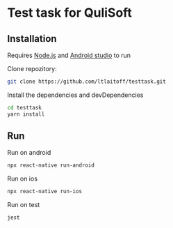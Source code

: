 # Test task for QuliSoft
## Installation
Requires [Node.js](https://nodejs.org/) and [Android studio](https://reactnative.dev/docs/environment-setup) to run

Clone repozitory:
```sh
git clone https://github.com/ltlaitoff/testtask.git

```

Install the dependencies and devDependencies
```sh
cd testtask
yarn install
```

## Run
Run on android
```sh
npx react-native run-android
```

Run on ios
```sh
npx react-native run-ios
```

Run on test
```sh
jest
```
